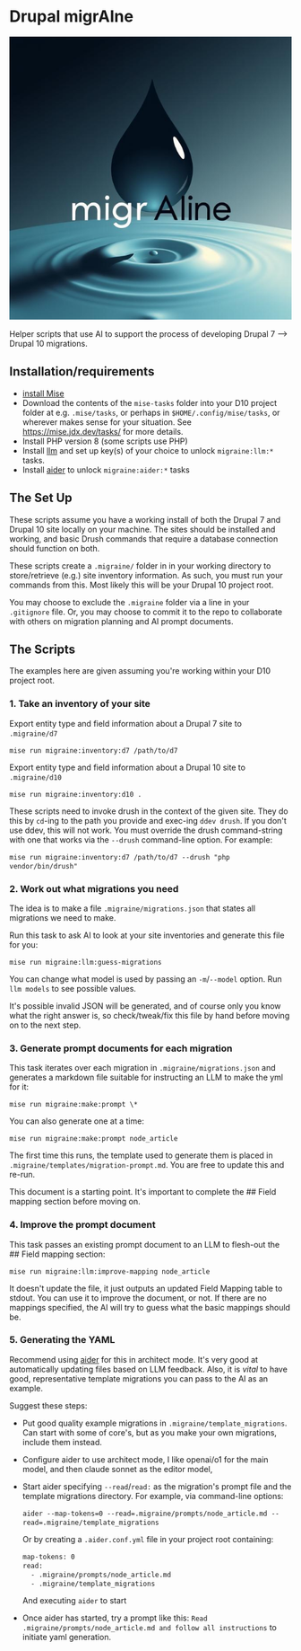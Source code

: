 # Drupal migrAIne

![migrAIne logo](migraine.jpeg "migrAIne logo")

Helper scripts that use AI to support the process of developing Drupal 7 --> Drupal 10 migrations.

## Installation/requirements

 - [install Mise](https://mise.jdx.dev/getting-started.html)
 - Download the contents of the `mise-tasks` folder into your D10 project folder at e.g. `.mise/tasks`, or perhaps in `$HOME/.config/mise/tasks`, or wherever makes sense for your situation. See https://mise.jdx.dev/tasks/ for more details.
 - Install PHP version 8 (some scripts use PHP)
 - Install [llm](https://github.com/simonw/llm) and set up key(s) of your choice to unlock `migraine:llm:*` tasks.
 - Install [aider](https://github.com/Aider-AI/aider) to unlock `migraine:aider:*` tasks

## The Set Up

These scripts assume you have a working install of both the Drupal 7 and Drupal 10 site locally on your machine. The 
sites should be installed and working, and basic Drush commands that require a database connection should function on 
both.

These scripts create a `.migraine/` folder in in your working directory to store/retrieve (e.g.) site inventory information.
As such, you must run your commands from this. Most likely this will be your Drupal 10 project root.

You may choose to exclude the `.migraine` folder via a line in your `.gitignore` file. Or, you may choose to commit it to
the repo to collaborate with others on migration planning and AI prompt documents.


## The Scripts

The examples here are given assuming you're working within your D10 project root.

### 1. Take an inventory of your site

Export entity type and field information about a Drupal 7 site to `.migraine/d7`

    mise run migraine:inventory:d7 /path/to/d7

Export entity type and field information about a Drupal 10 site to `.migraine/d10`

    mise run migraine:inventory:d10 .

These scripts need to invoke drush in the context of the given site. They do this by `cd`-ing to the path you provide and exec-ing `ddev drush`. If you don't use ddev, this will not work. You must override the drush command-string with one that works via the `--drush` command-line option. For example:

    mise run migraine:inventory:d7 /path/to/d7 --drush "php vendor/bin/drush"


### 2. Work out what migrations you need

The idea is to make a file `.migraine/migrations.json` that states all migrations we need to make.

Run this task to ask AI to look at your site inventories and generate this file for you:

    mise run migraine:llm:guess-migrations

You can change what model is used by passing an `-m`/`--model` option. Run `llm models` to see possible values.

It's possible invalid JSON will be generated, and of course only you know what the right answer is, so check/tweak/fix
this file by hand before moving on to the next step.


### 3. Generate prompt documents for each migration

This task iterates over each migration in `.migraine/migrations.json` and generates a markdown file suitable for
instructing an LLM to make the yml for it:

    mise run migraine:make:prompt \*

You can also generate one at a time:

    mise run migraine:make:prompt node_article

The first time this runs, the template used to generate them is placed in `.migraine/templates/migration-prompt.md`.
You are free to update this and re-run.

This document is a starting point. It's important to complete the ## Field mapping section before moving on.


### 4. Improve the prompt document

This task passes an existing prompt document to an LLM to flesh-out the ## Field mapping section:

    mise run migraine:llm:improve-mapping node_article

It doesn't update the file, it just outputs an updated Field Mapping table to stdout. You can use it to
improve the document, or not. If there are no mappings specified, the AI will try to guess what the
basic mappings should be.


### 5. Generating the YAML

Recommend using [aider](https://github.com/Aider-AI/aider) for this in architect mode. It's very good at automatically updating files based on LLM feedback.
Also, it is _vital_ to have good, representative template migrations you can pass to the AI as an example.

Suggest these steps:

 - Put good quality example migrations in `.migraine/template_migrations`. Can start with some of core's, but as you make your own migrations, include them instead.
 - Configure aider to use architect mode, I like openai/o1 for the main model, and then claude sonnet as the editor model,
 - Start aider specifying `--read`/`read:` as the migration's prompt file and the template migrations directory. For example, via command-line options:

       aider --map-tokens=0 --read=.migraine/prompts/node_article.md --read=.migraine/template_migrations

   Or by creating a `.aider.conf.yml` file in your project root containing:

       map-tokens: 0
       read:
         - .migraine/prompts/node_article.md
         - .migraine/template_migrations

   And executing `aider` to start

 - Once aider has started, try a prompt like this: `Read .migraine/prompts/node_article.md and follow all instructions` to initiate yaml generation.

